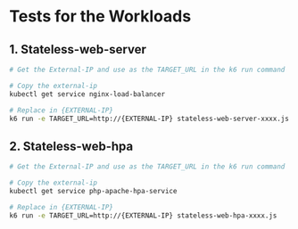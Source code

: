 # Tests for the Workloads

## 1. Stateless-web-server
```bash
# Get the External-IP and use as the TARGET_URL in the k6 run command

# Copy the external-ip
kubectl get service nginx-load-balancer

# Replace in {EXTERNAL-IP}
k6 run -e TARGET_URL=http://{EXTERNAL-IP} stateless-web-server-xxxx.js

```

## 2. Stateless-web-hpa
```bash
# Get the External-IP and use as the TARGET_URL in the k6 run command

# Copy the external-ip
kubectl get service php-apache-hpa-service

# Replace in {EXTERNAL-IP}
k6 run -e TARGET_URL=http://{EXTERNAL-IP} stateless-web-hpa-xxxx.js

```